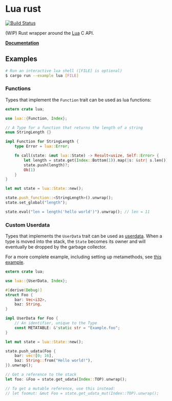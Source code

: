 # Lua rust

[![Build Status](https://travis-ci.org/germangb/lua-rs.svg?branch=master)](https://travis-ci.org/germangb/lua-rs)

(WIP) Rust wrapper around the [Lua](https://www.lua.org/) C API.

**[Documentation](https://germangb.github.io/lua-rs/)**

## Examples

```bash
# Run an interactive lua shell ([FILE] is optional)
$ cargo run --example lua [FILE]
```

### Functions

Types that implement the `Function` trait can be used as lua functions:

```rust
extern crate lua;

use lua::{Function, Index};

// A Type for a function that returns the length of a string
enum StringLength {}

impl Function for StringLength {
    type Error = lua::Error;

    fn call(state: &mut lua::State) -> Result<usize, Self::Error> {
        let length = state.get(Index::Bottom(1)).map(|s: &str| s.len())?;
        state.push(length)?;
        Ok(1)
    }
}

let mut state = lua::State::new();

state.push_function::<StringLength>().unwrap();
state.set_global("length");

state.eval("len = length('hello world')").unwrap(); // len = 11
```

### Custom Userdata

Types that implements the `UserData` trait can be used as [userdata](https://www.lua.org/pil/28.1.html). When a type is moved into the stack, the `State` becomes its owner and will eventually be dropped by the garbage collector.

For a more complete example, including setting up metamethods, see [this example](./examples/lib/vector.rs).

```rust
extern crate lua;

use lua::{UserData, Index};

#[derive(Debug)]
struct Foo {
    bar: Vec<i32>,
    baz: String,
}

impl UserData for Foo {
    // An identifier, unique to the Type
    const METATABLE: &'static str = "Example.foo";
}

let mut state = lua::State::new();

state.push_udata(Foo {
    bar: vec![0; 16],
    baz: String::from("Hello world!"),
}).unwrap();

// Get a reference to the stack
let foo: &Foo = state.get_udata(Index::TOP).unwrap();

// To get a mutable reference, use this instead:
// let foomut: &mut Foo = state.get_udata_mut(Index::TOP).unwrap();
```
